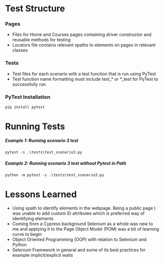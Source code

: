 # Test Structure
### Pages
- Files for Home and Courses pages containing driver constructor and reusable methods for testing
- Locators file contains relevant xpaths to elements on pages in relevant classes

### Tests
- Test files for each scenario with a test function that is run using PyTest
- Test function name formatting must include test_* or *_test for PyTest to successfully run

### PyTest Installation
```
pip install pytest
```

# Running Tests
##### Example 1: Running scenario 3 test
```
pytest -s .\tests\test_scenario3.py
```
##### Example 2: Running scenario 3 test without Pytest in Path
```
python -m pytest -s .\tests\test_scenario3.py
```

# Lessons Learned
- Using xpath to identify elements in the webpage. Being a public page I was unable to add custom ID attributes which is preferred way of identifying elements
- Coming from a Cypress background Selenium as a whole was new to me and applying it to the Page Object Model (POM) was a bit of learning curve to begin
- Object Oriented Programming (OOP) with relation to Selenium and Python
- Selenium Framework in general and some of its best practices for example implicit/explicit waits

